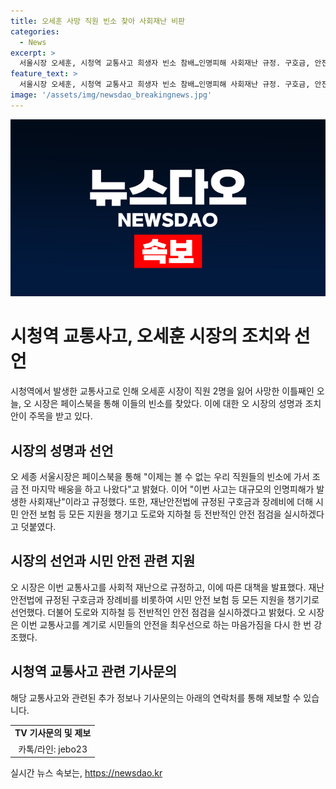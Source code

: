```yaml
---
title: 오세훈 사망 직원 빈소 찾아 사회재난 비판
categories:
  - News
excerpt: >
  서울시장 오세훈, 시청역 교통사고 희생자 빈소 참배…인명피해 사회재난 규정. 구호금, 안전 보험 등 모든 지원 챙기고, 전반적인 안전 점검 실시 예정.
feature_text: >
  서울시장 오세훈, 시청역 교통사고 희생자 빈소 참배…인명피해 사회재난 규정. 구호금, 안전 보험 등 모든 지원 챙기고, 전반적인 안전 점검 실시 예정.
image: '/assets/img/newsdao_breakingnews.jpg'
---
```


<p><img src="/assets/img/newsdao_breakingnews.jpg" alt="firstkoreanews 속보" /></p>

<h1>시청역 교통사고, 오세훈 시장의 조치와 선언</h1>

<p data-ke-size="size16">시청역에서 발생한 교통사고로 인해 오세훈 시장이 직원 2명을 잃어 사망한 이틀째인 오늘, 오 시장은 페이스북을 통해 이들의 빈소를 찾았다. 이에 대한 오 시장의 성명과 조치안이 주목을 받고 있다.</p>

<h2 data-ke-size="size26">시장의 성명과 선언</h2>

<p data-ke-size="size16">오 세종 서울시장은 페이스북을 통해 "이제는 볼 수 없는 우리 직원들의 빈소에 가서 조금 전 마지막 배웅을 하고 나왔다"고 밝혔다. 이어 "이번 사고는 대규모의 인명피해가 발생한 사회재난"이라고 규정했다. 또한, 재난안전법에 규정된 구호금과 장례비에 더해 시민 안전 보험 등 모든 지원을 챙기고 도로와 지하철 등 전반적인 안전 점검을 실시하겠다고 덧붙였다.</p>

<h2 data-ke-size="size26">시장의 선언과 시민 안전 관련 지원</h2>

<p data-ke-size="size16">오 시장은 이번 교통사고를 사회적 재난으로 규정하고, 이에 따른 대책을 발표했다. 재난안전법에 규정된 구호금과 장례비를 비롯하여 시민 안전 보험 등 모든 지원을 챙기기로 선언했다. 더불어 도로와 지하철 등 전반적인 안전 점검을 실시하겠다고 밝혔다. 오 시장은 이번 교통사고를 계기로 시민들의 안전을 최우선으로 하는 마음가짐을 다시 한 번 강조했다.</p>

<h2 data-ke-size="size26">시청역 교통사고 관련 기사문의</h2>

<p data-ke-size="size16">해당 교통사고와 관련된 추가 정보나 기사문의는 아래의 연락처를 통해 제보할 수 있습니다.</p>

<table>
  <tr>
    <td style="text-align: center; height: 17px;"><b>TV 기사문의 및 제보</b></td>
  </tr>
  <tr>
    <td style="text-align: center; height: 17px;">카톡/라인: jebo23</td>
  </tr>
</table>
실시간 뉴스 속보는, <a href="https://newsdao.kr" rel="dofollow">https://newsdao.kr</a>


